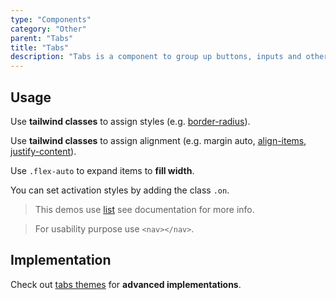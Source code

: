 ```yaml
---
type: "Components"
category: "Other"
parent: "Tabs"
title: "Tabs"
description: "Tabs is a component to group up buttons, inputs and other content."
---
```


## Usage

Use **tailwind classes** to assign styles (e.g. [border-radius](https://tailwindcss.com/docs/border-radius)).

Use **tailwind classes** to assign alignment (e.g. margin auto, [align-items](https://tailwindcss.com/docs/align-items), [justify-content](https://tailwindcss.com/docs/justify-content)).

Use `.flex-auto` to expand items to **fill width**.

You can set activation styles by adding the class `.on`.

> This demos use [list](/components/list) see documentation for more info.

> For usability purpose use `<nav></nav>`.

<demo>
  <demoinline src="demos/components/tabs/usage">
  </demoinline>
</demo>

## Implementation

Check out [tabs themes](/themes/tabs) for **advanced implementations**.

<demo>
  <div class="gatsby_demo_item" data-iframe="demos/themes/implementation/tabs-implementation-v1">
  </div>
  <div class="gatsby_demo_item" data-iframe="demos/themes/implementation/tabs-implementation-v2">
  </div>
  <div class="gatsby_demo_item" data-iframe="demos/themes/implementation/tabs-implementation-v3">
  </div>
</demo>
